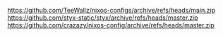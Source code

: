 https://github.com/TeeWallz/nixos-configs/archive/refs/heads/main.zip
https://github.com/styx-static/styx/archive/refs/heads/master.zip
https://github.com/crazazy/nixos-config/archive/refs/heads/master.zip
